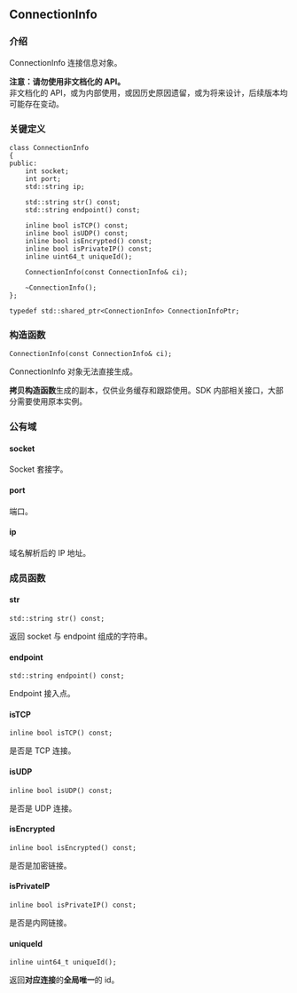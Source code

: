 ## ConnectionInfo

### 介绍

ConnectionInfo 连接信息对象。

**注意：请勿使用非文档化的 API。**  
非文档化的 API，或为内部使用，或因历史原因遗留，或为将来设计，后续版本均可能存在变动。

### 关键定义

	class ConnectionInfo
	{
	public:
		int socket;
		int port;
		std::string ip;

		std::string str() const;
		std::string endpoint() const;

		inline bool isTCP() const;
		inline bool isUDP() const;
		inline bool isEncrypted() const;
		inline bool isPrivateIP() const;
		inline uint64_t uniqueId();

		ConnectionInfo(const ConnectionInfo& ci);

		~ConnectionInfo();
	};

	typedef std::shared_ptr<ConnectionInfo> ConnectionInfoPtr;

### 构造函数

	ConnectionInfo(const ConnectionInfo& ci);

ConnectionInfo 对象无法直接生成。

**拷贝构造函数**生成的副本，仅供业务缓存和跟踪使用。SDK 内部相关接口，大部分需要使用原本实例。

### 公有域

#### socket

Socket 套接字。

#### port

端口。

#### ip

域名解析后的 IP 地址。

### 成员函数

#### str

	std::string str() const;

返回 socket 与 endpoint 组成的字符串。

#### endpoint

	std::string endpoint() const;

Endpoint 接入点。

#### isTCP

	inline bool isTCP() const;

是否是 TCP 连接。

#### isUDP

	inline bool isUDP() const;

是否是 UDP 连接。

#### isEncrypted

	inline bool isEncrypted() const;

是否是加密链接。

#### isPrivateIP

	inline bool isPrivateIP() const;

是否是内网链接。

#### uniqueId

	inline uint64_t uniqueId();

返回**对应连接**的**全局唯一**的 id。